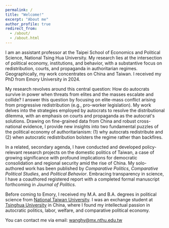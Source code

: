 ```yaml
---
permalink: /
title: "Welcome!"
excerpt: "About me"
author_profile: true
redirect_from: 
  - /about/
  - /about.html
---
```


I am an assistant professor at the Taipei School of Economics and Political Science, National Tsing Hua University. My research lies at the intersection of political economy, institutions, and behavior, with a substantive focus on redistribution, courts, and propaganda in authoritarian regimes. Geographically, my work concentrates on China and Taiwan. I received my PhD from Emory University in 2024.

My research revolves around this central question: How do autocrats survive in power when threats from elites and the masses escalate and collide? I answer this question by focusing on elite-mass conflict arising from progressive redistribution (e.g., pro-worker legislation). My work delves into the strategies employed by autocrats to resolve the distributional dilemma, with an emphasis on courts and propaganda as the autocrat's solutions. Drawing on fine-grained data from China and robust cross-national evidence, I provide new insights into two fundamental puzzles of the political economy of authoritarianism: (1) why autocrats redistribute and (2) when autocratic redistribution bolsters the regime rather than backfires.

In a related, secondary agenda, I have conducted and developed policy-relevant research projects on the domestic politics of Taiwan, a case of growing significance with profound implications for democratic consolidation and regional security amid the rise of China. My solo-authored work has been published by _Comparative Politics_, _Comparative Political Studies_, and _Political Behavior_. Embracing transparency in science, I have a coauthored registered report with a completed formal manuscript forthcoming in _Journal of Politics_. 

Before coming to Emory, I received my M.A. and B.A. degrees in political science from [National Taiwan University](https://www.ntu.edu.tw/english/). I was an exchange student at [Tsinghua University](https://www.tsinghua.edu.cn/en/) in China, where I found my intellectual passion in autocratic politics, labor, welfare, and comparative political economy.

You can contact me via email: wanghy@mx.nthu.edu.tw
